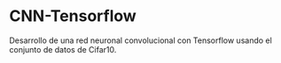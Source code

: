 # CNN-Tensorflow
Desarrollo de una red neuronal convolucional con Tensorflow usando el conjunto de datos de Cifar10.
